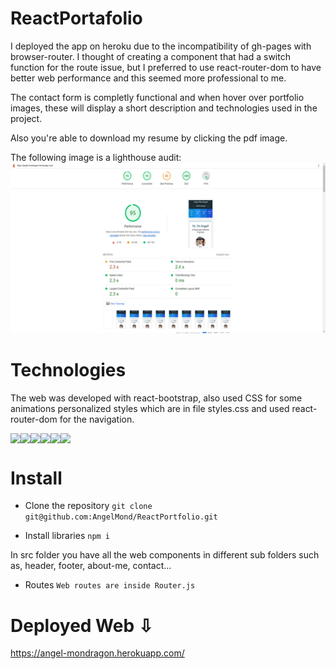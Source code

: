 # ReactPortafolio


I deployed the app on heroku due to the incompatibility of gh-pages with browser-router. I thought of creating a component that had a switch function for the route issue, but I preferred to use react-router-dom to have better web performance and this seemed more professional to me.

The contact form is completly functional and when hover over portfolio images, these will display a short description and technologies used in the project. 

Also you're able to download my resume by clicking the pdf image.


The following image is a lighthouse audit:
!["Lighthouse Audit"](/src//images/readme-images/lighthouse.jpg)

# Technologies

The web was developed with react-bootstrap, also used CSS for some animations personalized styles which are in file styles.css and used react-router-dom for the navigation.

<div style="display: flex;">
    <img src="https://img.shields.io/badge/-React-61DAFB?logo=react&logoColor=fff">
    <img src="https://img.shields.io/badge/-Bootstrap-7952B3?logo=bootstrap&logoColor=fff">
    <img src="https://img.shields.io/badge/-JavaScript-F7DF1E?logo=javascript&logoColor=fff">
    <img src="https://img.shields.io/badge/-Node.js-339933?logo=node.js&logoColor=fff">
    <img src="https://img.shields.io/badge/-Git-F05032?logo=git&logoColor=fff">
    <img src="https://img.shields.io/badge/-CSS-1572B6?logo=css3&logoColor=fff">
</div>

# Install

* Clone the repository 
`git clone git@github.com:AngelMond/ReactPortfolio.git`


* Install libraries
`npm i` 

In src folder you have all the web components in different sub folders such as, header, footer, about-me, contact...

* Routes
`Web routes are inside Router.js`

# Deployed Web &#8681;

https://angel-mondragon.herokuapp.com/